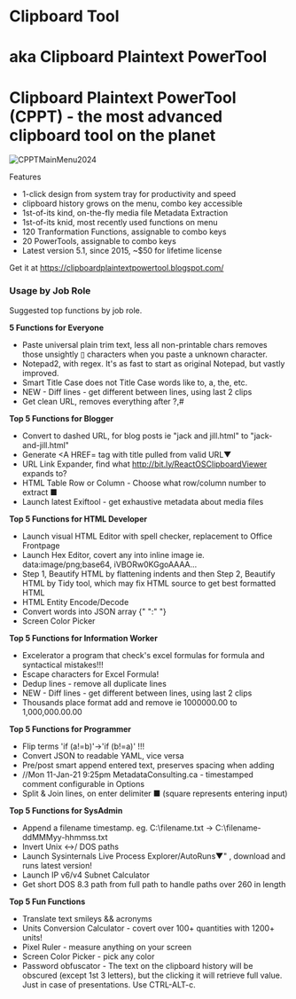 # Clipboard Tool
# aka Clipboard Plaintext PowerTool

<h1>Clipboard Plaintext PowerTool (CPPT) - the most advanced clipboard tool on the planet</h1>

![CPPTMainMenu2024](https://github.com/markpahulje/clipboardplaintextpowertool/assets/19364586/5d8715d0-dbf1-40ac-8554-8e60be069bbb)

Features

* 1-click design from system tray for productivity and speed
* clipboard history grows on the menu, combo key accessible
* 1st-of-its kind, on-the-fly media file Metadata Extraction
* 1st-of-its knid, most recently used functions on menu
* 120 Tranformation Functions, assignable to combo keys
* 20 PowerTools, assignable to combo keys
* Latest version 5.1, since 2015, ~$50 for lifetime license



Get it at <a href="https://clipboardplaintextpowertool.blogspot.com/" target="_blank">https://clipboardplaintextpowertool.blogspot.com/</a>

<h3>Usage by Job Role</h3>

Suggested top functions by job role.

**5 Functions for Everyone**

* Paste universal plain trim text, less all non-printable chars removes those unsightly ▯ characters when you paste a unknown character.
* Notepad2, with regex. It's as fast to start as original Notepad, but vastly improved.
* Smart Title Case does not Title Case words like to, a, the, etc.
* NEW - Diff lines - get different between lines, using last 2 clips
* Get clean URL, removes everything after ?,#

**Top 5 Functions for Blogger**

* Convert to dashed URL, for blog posts ie "jack and jill.html" to "jack-and-jill.html"
* Generate <A HREF= tag with title pulled from valid URL▼
* URL Link Expander, find what http://bit.ly/ReactOSClipboardViewer expands to?
* HTML Table Row or Column - Choose what row/column number to extract ■
* Launch latest Exiftool - get exhaustive metadata about media files

**Top 5 Functions for HTML Developer**

* Launch visual HTML Editor with spell checker, replacement to Office Frontpage
* Launch Hex Editor, covert any into inline image ie. data:image/png;base64, iVBORw0KGgoAAAA...
* Step 1, Beautify HTML by flattening indents and then Step 2, Beautify HTML by Tidy tool, which may fix HTML source to get best formatted HTML
* HTML Entity Encode/Decode
* Convert words into JSON array {" ":" "}
* Screen Color Picker

**Top 5 Functions for Information Worker**

* Excelerator a program that check's excel formulas for formula and syntactical mistakes!!!
* Escape characters for Excel Formula!
* Dedup lines - remove all duplicate lines
* NEW - Diff lines - get different between lines, using last 2 clips
* Thousands place format add and remove ie 1000000.00 to 1,000,000.00.00

**Top 5 Functions for Programmer**

* Flip terms 'if (a!=b)'->'if (b!=a)' !!!
* Convert JSON to readable YAML, vice versa
* Pre/post smart append entered text, preserves spacing when adding
* //Mon 11-Jan-21 9:25pm MetadataConsulting.ca - timestamped comment configurable in Options
* Split & Join lines, on enter delimiter ■ (square represents entering input)

**Top 5 Functions for SysAdmin**

* Append a filename timestamp. eg. C:\filename.txt -> C:\filename-ddMMMyy-hhmmss.txt
* Invert Unix \<->/ DOS paths
* Launch Sysinternals Live Process Explorer/AutoRuns▼" , download and runs latest version!
* Launch IP v6/v4 Subnet Calculator
* Get short DOS 8.3 path from full path to handle paths over 260 in length

**Top 5 Fun Functions**

* Translate text smileys && acronyms
* Units Conversion Calculator - covert over 100+ quantities with 1200+ units!
* Pixel Ruler - measure anything on your screen
* Screen Color Picker - pick any color
* Password obfuscator - The text on the clipboard history will be obscured (except 1st 3 letters), but the clicking it will retrieve full value. Just in case of presentations. Use CTRL-ALT-c.

